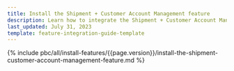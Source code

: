 ```yaml
---
title: Install the Shipment + Customer Account Management feature
description: Learn how to integrate the Shipment + Customer Account Management feature into your project
last_updated: July 31, 2023
template: feature-integration-guide-template
---
```


{% include pbc/all/install-features/{{page.version}}/install-the-shipment-customer-account-management-feature.md %} <!-- To edit, see /_includes/pbc/all/install-features/202307.0/install-the-shipment-customer-account-management-feature.md -->
